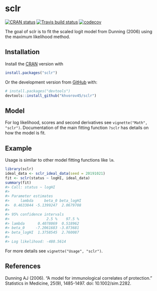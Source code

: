
<!-- README.md is generated from README.Rmd. Please edit that file -->

# sclr

<!-- badges: start -->

[![CRAN
status](https://www.r-pkg.org/badges/version/sclr)](https://cran.r-project.org/package=sclr)
[![Travis build
status](https://travis-ci.org/khvorov45/sclr.svg?branch=master)](https://travis-ci.org/khvorov45/sclr)
[![codecov](https://codecov.io/gh/khvorov45/sclr/branch/master/graph/badge.svg)](https://codecov.io/gh/khvorov45/sclr)
<!-- badges: end -->

The goal of sclr is to fit the scaled logit model from Dunning (2006)
using the maximum likelihood method.

## Installation

Install the [CRAN](https://CRAN.R-project.org) version with

``` r
install.packages("sclr")
```

Or the development version from [GitHub](https://github.com/) with:

``` r
# install.packages("devtools")
devtools::install_github("khvorov45/sclr")
```

## Model

For log likelihood, scores and second derivatives see `vignette("Math",
"sclr")`. Documentation of the main fitting function `?sclr` has details
on how the model is fit.

## Example

Usage is similar to other model fitting functions like `lm`.

``` r
library(sclr)
ideal_data <- sclr_ideal_data(seed = 20191021)
fit <- sclr(status ~ logHI, ideal_data)
summary(fit)
#> Call: status ~ logHI
#> 
#> Parameter estimates
#>     lambda     beta_0 beta_logHI 
#>  0.4633844 -5.1399247  2.0679708 
#> 
#> 95% confidence intervals
#>                 2.5 %    97.5 %
#> lambda      0.4078069  0.518962
#> beta_0     -7.2061683 -3.073681
#> beta_logHI  1.3758545  2.760087
#> 
#> Log likelihood: -480.5614
```

For more details see `vignette("Usage", "sclr")`.

## References

Dunning AJ (2006). “A model for immunological correlates of protection.”
Statistics in Medicine, 25(9), 1485-1497. doi: 10.1002/sim.2282.
